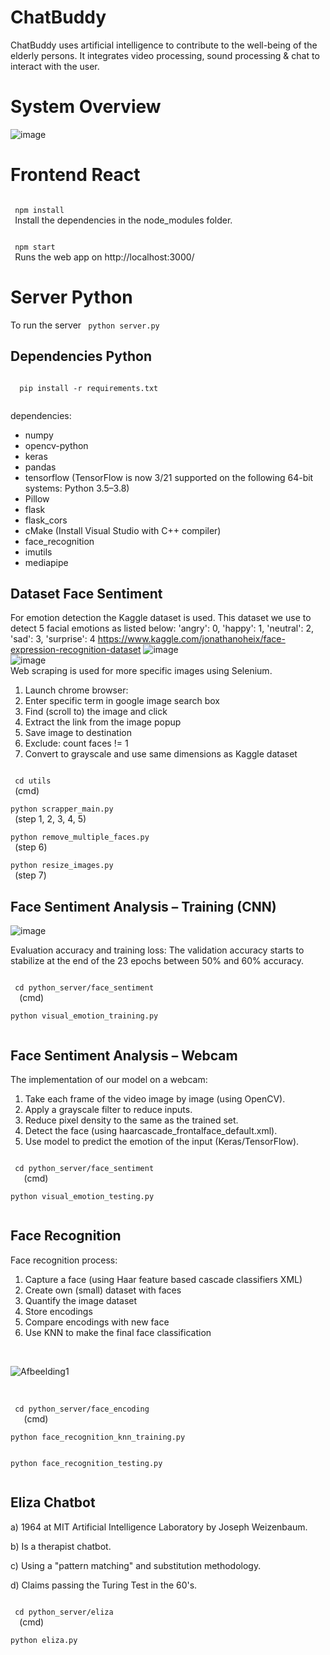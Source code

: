 # ChatBuddy
ChatBuddy uses artificial intelligence to contribute to the well-being of the elderly persons. 
It integrates video processing, sound processing & chat to interact with the user. 

# System Overview
![image](https://user-images.githubusercontent.com/35894891/120652369-01346100-c480-11eb-95cf-047b5bf425fe.png)


# Frontend React
<p>
 <code>
 npm install
 </code>
  Install the dependencies in the node_modules folder.
 </p>
 <p>
  <code>
 npm start
 </code>
 Runs the web app on http://localhost:3000/
 </p>

# Server Python 
To run the server
 <code>
 python server.py
 </code>
 </p>
 
 ## Dependencies Python
 <code>
  pip install -r requirements.txt 
  </code>
  
  dependencies:
  
  - numpy </br>
  - opencv-python</br>
  - keras</br>
  - pandas</br>
  - tensorflow (TensorFlow is now 3/21 supported on the following 64-bit systems: Python 3.5–3.8)</br>
  - Pillow</br>
  - flask</br>
  - flask_cors</br>
  - cMake (Install Visual Studio with C++ compiler)</br>
  - face_recognition</br>
  - imutils</br>
  - mediapipe</br>

 
 ## Dataset Face Sentiment
 
For emotion detection the Kaggle dataset is used. This dataset we use to detect 5 facial emotions as listed below:
'angry': 0, 'happy': 1, 'neutral': 2, 'sad': 3, 'surprise': 4
 https://www.kaggle.com/jonathanoheix/face-expression-recognition-dataset
![image](https://user-images.githubusercontent.com/35894891/120637921-c4f90480-c46f-11eb-849f-fdec1e220af9.png)
</br>
![image](https://user-images.githubusercontent.com/35894891/120635837-308da280-c46d-11eb-9725-ecef418a7513.png)
</br>
 Web scraping is used for more specific images using Selenium.

1) Launch chrome browser:
2) Enter specific term in google image search box
3) Find (scroll to) the image and click
4) Extract the link from the image popup
5) Save image to destination
6) Exclude: count faces != 1
7) Convert to grayscale and use same dimensions as Kaggle dataset
 <code>
 cd utils
 </code>
 (cmd) 
 </br>

  <code>
python scrapper_main.py
 </code>
 (step 1, 2, 3, 4, 5)
 </br>
  <code>
python remove_multiple_faces.py
 </code>
 (step 6)
 </br>
  <code>
python resize_images.py
 </code>
 (step 7)
 </br>
 
## Face Sentiment Analysis – Training (CNN)
 
![image](https://user-images.githubusercontent.com/35894891/120639691-ec50d100-c471-11eb-947e-7a29bdee2ee5.png)
 
Evaluation accuracy and training loss:
The validation accuracy starts to stabilize at the end of the 23 epochs between 50% and 60% accuracy.

 <code>
 cd python_server/face_sentiment
  </code>
(cmd) 
   </br>
   <code>
python visual_emotion_training.py
 </code>

## Face Sentiment Analysis – Webcam

The implementation of our model on a webcam:
1) Take each frame of the video image by image (using OpenCV).
2) Apply a grayscale filter to reduce inputs.
3) Reduce pixel density to the same as the trained set.
4) Detect the face (using haarcascade_frontalface_default.xml).
5) Use model to predict the emotion of the input (Keras/TensorFlow).
 <code>
 cd python_server/face_sentiment
   </code>
(cmd) 
   </br>
   <code>
python visual_emotion_testing.py
 </code>
 </br>
 
## Face Recognition

Face recognition process:
1) Capture a face (using Haar feature based cascade classifiers XML)
2) Create own (small) dataset with faces
3) Quantify the image dataset
4) Store encodings
5) Compare encodings with new face
6) Use KNN to make the final face classification
 </br>
 
 ![Afbeelding1](https://user-images.githubusercontent.com/35894891/120645316-929fd500-c478-11eb-8ca0-c6cac8bdf251.jpg)

 </br>
 <code>
 cd python_server/face_encoding
   </code>
(cmd) 
   </br>
   <code>
python face_recognition_knn_training.py
 </code>
  </br>
   <code>
python face_recognition_testing.py
 </code>
 </br>

## Eliza Chatbot

a) 1964 at MIT Artificial Intelligence Laboratory by Joseph Weizenbaum.

b) Is a therapist chatbot.

c) Using a "pattern matching" and substitution methodology.

d) Claims passing the Turing Test in the 60's.

 <code>
 cd python_server/eliza
  </code>
(cmd) 
   </br>
   <code>
python eliza.py
 </code>




